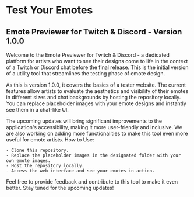 # Test Your Emotes
## Emote Previewer for Twitch &amp; Discord - Version 1.0.0
 
Welcome to the Emote Previewer for Twitch & Discord - a dedicated platform for artists who want to see their designs come to life in the context of a Twitch or Discord chat before the final release. This is the initial version of a utility tool that streamlines the testing phase of emote design.

As this is version 1.0.0, it covers the basics of a tester website. The current features allow artists to evaluate the aesthetics and visibility of their emotes in different sizes and chat backgrounds by hosting the repository locally. You can replace placeholder images with your emote designs and instantly see them in a chat-like UI.

The upcoming updates will bring significant improvements to the application's accessibility, making it more user-friendly and inclusive. We are also working on adding more functionalities to make this tool even more useful for emote artists.
How to Use:

    - Clone this repository.
    - Replace the placeholder images in the designated folder with your own emote images.
    - Host the repository locally.
    - Access the web interface and see your emotes in action.

Feel free to provide feedback and contribute to this tool to make it even better. Stay tuned for the upcoming updates!
